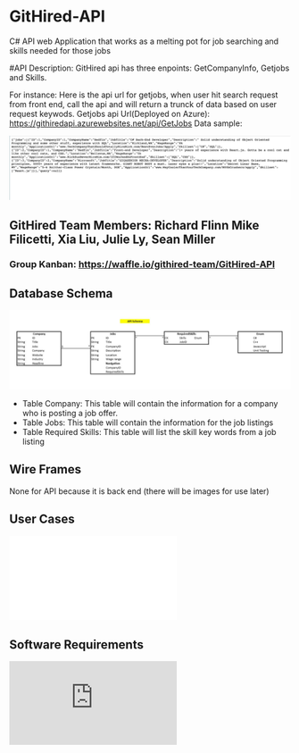 # GitHired-API
C# API web Application that works as a melting pot for job searching and skills needed for those jobs

#API Description:
GitHired api has three enpoints: GetCompanyInfo, Getjobs and Skills.

For instance:
Here is the api url for getjobs, when user hit search request from front end, call the api and will return a trunck of data based on user request keywods.
Getjobs api Url(Deployed on Azure): https://githiredapi.azurewebsites.net/api/GetJobs
Data sample:


![datasample](data.png)



## GitHired Team Members: Richard Flinn Mike Filicetti, Xia Liu, Julie Ly, Sean Miller

### Group Kanban: https://waffle.io/githired-team/GitHired-API

## Database Schema
![Database Schema](assets/apiSchema.JPG)
- Table Company: This table will contain the information for a company who is posting a job offer.
- Table Jobs: This table will contain the information for the job listings
- Table Required Skills: This table will list the skill key words from a job listing


## Wire Frames
None for API because it is back end (there will be images for use later)

## User Cases
![User Case](/UserStories.md)

## Software Requirements
![Software Requirements](https://github.com/githired-team/GitHired-MVC/blob/DevelopmentStaging/Requirements.md)
